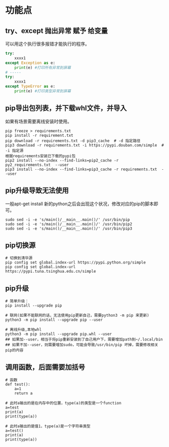 # 功能点

## try、except 抛出异常 赋予 给变量
可以用这个执行很多报错才能执行的程序。  

``` python
try:
    xxxx1
except Exception as e:
    print(e) #打印所有异常到屏幕
# -----
try:
    xxxx1
except TypeError as e:
    print(e) #打印类型异常到屏幕
```

## pip导出包列表，并下载whl文件，并导入
如果有场景需要离线安装时使用。

``` shell
pip freeze > requirements.txt  
pip install -r requirement.txt
pip download -r requirements.txt -d pip3_cache  # -d 指定路径
pip3 download -r requirements.txt -i https://pypi.douban.com/simple  # -i 指定源
根据requirements安装已下载的pypi包
pip2 install --no-index --find-links=pip2_cache -r py2_requirements.txt  --user
pip3 install --no-index --find-links=pip3_cache -r requirements.txt  --user
``` 

## pip升级导致无法使用
一般apt-get install 新的python之后会出现这个状况，修改对应的pip的脚本即可。  

``` shell
sudo sed -i -e 's/main()/__main__.main()/' /usr/bin/pip
sudo sed -i -e 's/main()/__main__.main()/' /usr/bin/pip2
sudo sed -i -e 's/main()/__main__.main()/' /usr/bin/pip3
```

## pip切换源

``` shell
# 切换到清华源
pip config set global.index-url https://pypi.python.org/simple
pip config set global.index-url https://pypi.tuna.tsinghua.edu.cn/simple
``` 

## pip升级

``` shell
# 简单升级：
pip install --upgrade pip

# 联网(如果不能联网的话，无法使用pip更新自己，需要python3 -m pip 来更新)
python3 -m pip install --upgrade pip --user

# 离线升级,本地whl
python3 -m pip install --upgrade pip.whl --user
## 如果加--user，相当于将pip重新安装到了自己用户下，需要增加path到~/.local/bin
## 如果不加--user，则需要增加sudo，可能会导致/usr/bin/pip 坏掉，需要修改相关pip的内容
``` 

## 调用函数，后面需要加括号

``` shell
# 函数
def test():
    a=1
    return a

# 此时a输出的是在内存中的位置，type(a)的类型是一个function
a=test
print(a)
print(type(a))

# 此时a输出的是值1，type(a)是一个字符串类型
a=test()
print(a)
print(type(a))
``` 
